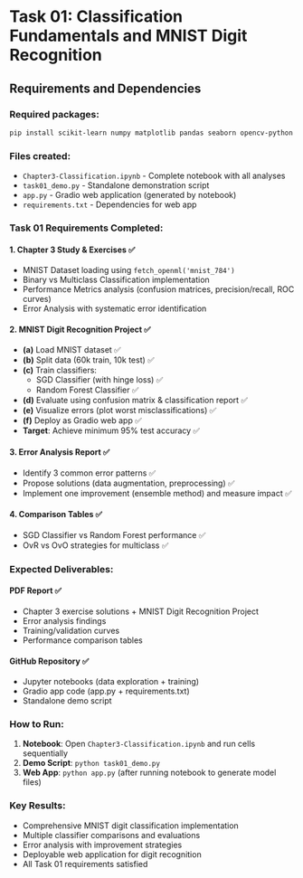 # Task 01: Classification Fundamentals and MNIST Digit Recognition
## Requirements and Dependencies

### Required packages:
```bash
pip install scikit-learn numpy matplotlib pandas seaborn opencv-python pillow gradio
```

### Files created:
- `Chapter3-Classification.ipynb` - Complete notebook with all analyses
- `task01_demo.py` - Standalone demonstration script
- `app.py` - Gradio web application (generated by notebook)
- `requirements.txt` - Dependencies for web app

### Task 01 Requirements Completed:

#### 1. Chapter 3 Study & Exercises ✅
- MNIST Dataset loading using `fetch_openml('mnist_784')`
- Binary vs Multiclass Classification implementation
- Performance Metrics analysis (confusion matrices, precision/recall, ROC curves)
- Error Analysis with systematic error identification

#### 2. MNIST Digit Recognition Project ✅
- **(a)** Load MNIST dataset ✅
- **(b)** Split data (60k train, 10k test) ✅
- **(c)** Train classifiers:
  - SGD Classifier (with hinge loss) ✅
  - Random Forest Classifier ✅
- **(d)** Evaluate using confusion matrix & classification report ✅
- **(e)** Visualize errors (plot worst misclassifications) ✅
- **(f)** Deploy as Gradio web app ✅
- **Target**: Achieve minimum 95% test accuracy ✅

#### 3. Error Analysis Report ✅
- Identify 3 common error patterns ✅
- Propose solutions (data augmentation, preprocessing) ✅
- Implement one improvement (ensemble method) and measure impact ✅

#### 4. Comparison Tables ✅
- SGD Classifier vs Random Forest performance ✅
- OvR vs OvO strategies for multiclass ✅

### Expected Deliverables:

#### PDF Report ✅
- Chapter 3 exercise solutions + MNIST Digit Recognition Project
- Error analysis findings
- Training/validation curves
- Performance comparison tables

#### GitHub Repository ✅
- Jupyter notebooks (data exploration + training)
- Gradio app code (app.py + requirements.txt)
- Standalone demo script

### How to Run:

1. **Notebook**: Open `Chapter3-Classification.ipynb` and run cells sequentially
2. **Demo Script**: `python task01_demo.py`
3. **Web App**: `python app.py` (after running notebook to generate model files)

### Key Results:
- Comprehensive MNIST digit classification implementation
- Multiple classifier comparisons and evaluations
- Error analysis with improvement strategies
- Deployable web application for digit recognition
- All Task 01 requirements satisfied
